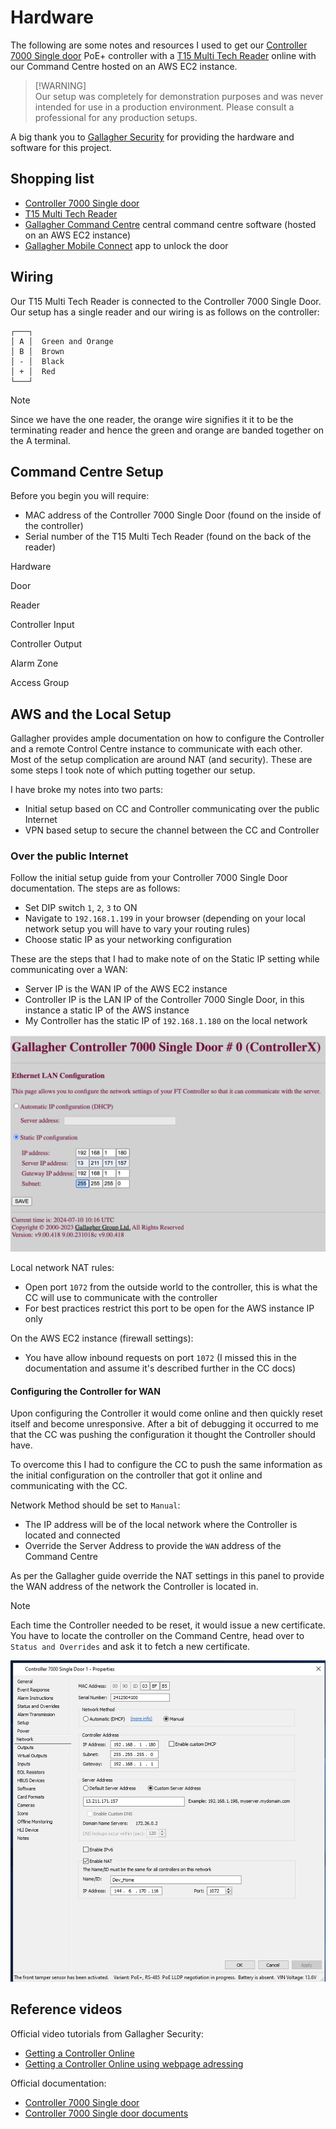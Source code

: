 # Hardware

The following are some notes and resources I used to get our [Controller 7000 Single door](https://products.security.gallagher.com/security/global/en/products/access-control-hardware/controller-7000-single-door/p/BVC400011) PoE+ controller with a [T15 Multi Tech Reader](https://products.security.gallagher.com/security/global/en/products/access-control-hardware/readers-and-terminals/t15-multi-tech-reader/p/BVC300480) online with our Command Centre hosted on an AWS EC2 instance.

> [!WARNING]\
> Our setup was completely for demonstration purposes and was never intended for use in a production environment. Please consult a professional for any production setups.

A big thank you to [Gallagher Security](http://security.gallagher.com) for providing the hardware and software for this project.

## Shopping list

- [Controller 7000 Single door](https://products.security.gallagher.com/security/global/en/products/access-control-hardware/controller-7000-single-door/p/BVC400011)
- [T15 Multi Tech Reader](https://products.security.gallagher.com/security/global/en/products/access-control-hardware/readers-and-terminals/t15-multi-tech-reader/p/BVC300480)
- [Gallagher Command Centre](http://security.gallagher.com) central command centre software (hosted on an AWS EC2 instance)
- [Gallagher Mobile Connect](http://security.gallagher.com) app to unlock the door

## Wiring

Our T15 Multi Tech Reader is connected to the Controller 7000 Single Door. Our setup has a single reader and our wiring is as follows on the controller:

```
┌───┐
│ A │  Green and Orange
│ B │  Brown
│ - │  Black
│ + │  Red
└───┘
```

> [!NOTE]
> Since we have the one reader, the orange wire signifies it it to be the terminating reader and hence the green and orange are banded together on the A terminal.

## Command Centre Setup

Before you begin you will require:

- MAC address of the Controller 7000 Single Door (found on the inside of the controller)
- Serial number of the T15 Multi Tech Reader (found on the back of the reader)

Hardware

Door

Reader

Controller Input

Controller Output

Alarm Zone

Access Group

## AWS and the Local Setup

Gallagher provides ample documentation on how to configure the Controller and a remote Control Centre instance to communicate with each other. Most of the setup complication are around NAT (and security). These are some steps I took note of which putting together our setup.

I have broke my notes into two parts:

- Initial setup based on CC and Controller communicating over the public Internet
- VPN based setup to secure the channel between the CC and Controller

### Over the public Internet

Follow the initial setup guide from your Controller 7000 Single Door documentation. The steps are as follows:

- Set DIP switch `1`, `2`, `3` to ON
- Navigate to `192.168.1.199` in your browser (depending on your local network setup you will have to vary your routing rules)
- Choose static IP as your networking configuration

These are the steps that I had to make note of on the Static IP setting while communicating over a WAN:

- Server IP is the WAN IP of the AWS EC2 instance
- Controller IP is the LAN IP of the Controller 7000 Single Door, in this instance a static IP of the AWS instance
- My Controller has the static IP of `192.168.1.180` on the local network

![Single Door 7000 Controller IP configuration](assets/wan-7000-ip.png)

Local network NAT rules:

- Open port `1072` from the outside world to the controller, this is what the CC will use to communicate with the controller
- For best practices restrict this port to be open for the AWS instance IP only

On the AWS EC2 instance (firewall settings):

- You have allow inbound requests on port `1072` (I missed this in the documentation and assume it's described further in the CC docs)

#### Configuring the Controller for WAN

Upon configuring the Controller it would come online and then quickly reset itself and become unresponsive. After a bit of debugging it occurred to me that the CC was pushing the configuration it thought the Controller should have.

To overcome this I had to configure the CC to push the same information as the initial configuration on the controller that got it online and communicating with the CC.

Network Method should be set to `Manual`:

- The IP address will be of the local network where the Controller is located and connected
- Override the Server Address to provide the `WAN` address of the Command Centre

As per the Gallagher guide override the NAT settings in this panel to provide the WAN address of the network the Controller is located in.

> [!NOTE]
> Each time the Controller needed to be reset, it would issue a new certificate. You have to locate the controller on the Command Centre, head over to `Status and Overrides` and ask it to fetch a new certificate.

![Controller configuration to work over the WAN](assets/wan-7000-cc-config.png)

## Reference videos

Official video tutorials from Gallagher Security:

- [Getting a Controller Online](https://www.youtube.com/watch?v=qDNjwEC2blU)
- [Getting a Controller Online using webpage adressing](https://www.youtube.com/watch?v=a4CCq_Ip0LQ)

Official documentation:

- [Controller 7000 Single door](https://products.security.gallagher.com/security/global/en/products/access-control-hardware/controller-7000-single-door/p/BVC400011)
- [Controller 7000 Single door documents](https://media.gallagher.com/web/1a00857c7c9c8d7/single-door-controller-7000-qr-code/?viewType=grid)
